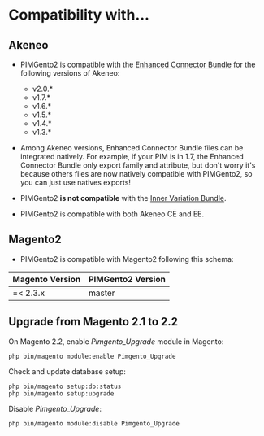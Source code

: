 Compatibility with...
=====================

Akeneo
------

* PIMGento2 is compatible with the [Enhanced Connector Bundle](https://github.com/akeneo-labs/EnhancedConnectorBundle) for the following versions of Akeneo:
    + v2.0.*
    + v1.7.*
    + v1.6.*
    + v1.5.*
    + v1.4.*
    + v1.3.*

* Among Akeneo versions, Enhanced Connector Bundle files can be integrated natively. For example, if your PIM is in 1.7, the Enhanced Connector Bundle only export family and attribute, but don't worry it's because others files are now natively compatible with PIMGento2, so you can just use natives exports!

* PIMGento2 **is not compatible** with the [Inner Variation Bundle](https://marketplace.akeneo.com/package/inner-variation-bundle-ee-only).

* PIMGento2 is compatible with both Akeneo CE and EE.

Magento2
--------

* PIMGento2 is compatible with Magento2 following this schema:

| Magento Version | PIMGento2 Version |
|-----------------|-------------------|
| =< 2.3.x        | master            |

Upgrade from Magento 2.1 to 2.2
-------------------------------

On Magento 2.2, enable *Pimgento_Upgrade* module in Magento:

```shell
php bin/magento module:enable Pimgento_Upgrade
```

Check and update database setup:

```shell
php bin/magento setup:db:status
php bin/magento setup:upgrade
```

Disable *Pimgento_Upgrade*:

```shell
php bin/magento module:disable Pimgento_Upgrade
```
